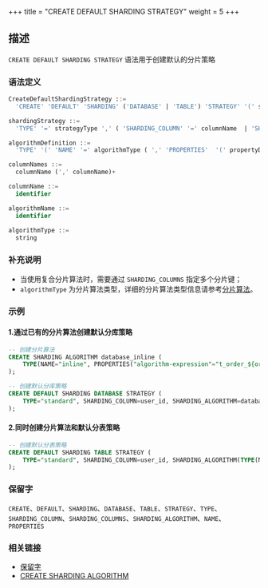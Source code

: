 +++
title = "CREATE DEFAULT SHARDING STRATEGY"
weight = 5
+++

## 描述

`CREATE DEFAULT SHARDING STRATEGY` 语法用于创建默认的分片策略

### 语法定义

```sql
CreateDefaultShardingStrategy ::=
  'CREATE' 'DEFAULT' 'SHARDING' ('DATABASE' | 'TABLE') 'STRATEGY' '(' shardingStrategy ')'

shardingStrategy ::=
  'TYPE' '=' strategyType ',' ( 'SHARDING_COLUMN' '=' columnName  | 'SHARDING_COLUMNS' '=' columnNames ) ',' ( 'SHARDING_ALGORITHM' '=' algorithmName | algorithmDefinition )

algorithmDefinition ::=
  'TYPE' '(' 'NAME' '=' algorithmType ( ',' 'PROPERTIES'  '(' propertyDefinition  ')' )?')'  

columnNames ::=
  columnName (',' columnName)+

columnName ::=
  identifier

algorithmName ::=
  identifier
  
algorithmType ::=
  string
```

### 补充说明

- 当使用复合分片算法时，需要通过 `SHARDING_COLUMNS` 指定多个分片键；
- `algorithmType` 为分片算法类型，详细的分片算法类型信息请参考[分片算法](/cn/user-manual/common-config/builtin-algorithm/sharding/)。

### 示例

#### 1.通过已有的分片算法创建默认分库策略

```sql
-- 创建分片算法
CREATE SHARDING ALGORITHM database_inline (
    TYPE(NAME="inline", PROPERTIES("algorithm-expression"="t_order_${order_id % 2}"))
);

-- 创建默认分库策略
CREATE DEFAULT SHARDING DATABASE STRATEGY (
    TYPE="standard", SHARDING_COLUMN=user_id, SHARDING_ALGORITHM=database_inline
);
```

#### 2.同时创建分片算法和默认分表策略

```sql
-- 创建默认分表策略
CREATE DEFAULT SHARDING TABLE STRATEGY (
    TYPE="standard", SHARDING_COLUMN=user_id, SHARDING_ALGORITHM(TYPE(NAME=inline, PROPERTIES("algorithm-expression"="t_order_${user_id % 2}")))
);
```

### 保留字

`CREATE`、`DEFAULT`、`SHARDING`、`DATABASE`、`TABLE`、`STRATEGY`、`TYPE`、`SHARDING_COLUMN`、`SHARDING_COLUMNS`、`SHARDING_ALGORITHM`、`NAME`、`PROPERTIES`

### 相关链接

- [保留字](/cn/reference/distsql/syntax/reserved-word/)
- [CREATE SHARDING ALGORITHM](/cn/reference/distsql/syntax/rdl/rule-definition/create-sharding-algorithm/)
